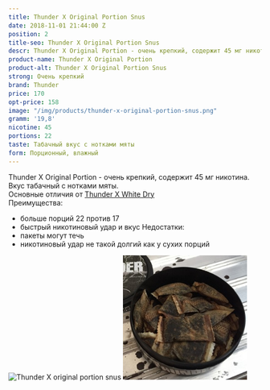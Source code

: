 ```yaml
---
title: Thunder X Original Portion Snus
date: 2018-11-01 21:44:00 Z
position: 2
title-seo: Thunder X Original Portion Snus
descr: Thunder X Original Portion - очень крепкий, содержит 45 мг никотина.
product-name: Thunder X Original Portion
product-alt: Thunder X Original Portion Snus
strong: Очень крепкий
brand: Thunder
price: 170
opt-price: 158
image: "/img/products/thunder-x-original-portion-snus.png"
gramm: '19,8'
nicotine: 45
portions: 22
taste: Табачный вкус с нотками мяты
form: Порционный, влажный
---
```


Thunder X Original Portion - очень крепкий, содержит 45 мг никотина.<br>
Вкус табачный с нотками мяты.<br>
Основные отличия от [Thunder X White Dry](/thunder-x-white-dry)<br>
Преимущества:
* больше порций 22 против 17
* быстрый никотиновый удар и вкус
Недостатки:
* пакеты могут течь
* никотиновый удар не такой долгий как у сухих порций
<div class="mb-3">
<img class="img-fluid" style="width:49%" src="/img/products/thunder-x-original/sthunder-snus-original-portion.jpg" alt="Thunder X original portion snus">
<img class="img-fluid" style="width:49%" src="/img/products/thunder-x-original/thunder-x-snus-original-portion.jpg" alt="Тандер Х снюс">
</div>